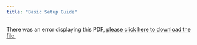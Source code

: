 ```yaml
---
title: "Basic Setup Guide"
---
```


<object data="https://www.truenas.com/docs/pdf/FreeNAS-certified-17JUN20.pdf" type="application/pdf" width="95%" height="1000">
  There was an error displaying this PDF, <a href="/pdf/FreeNAS-certified-17JUN20.pdf">please click here to download the file.</a>
</object>
